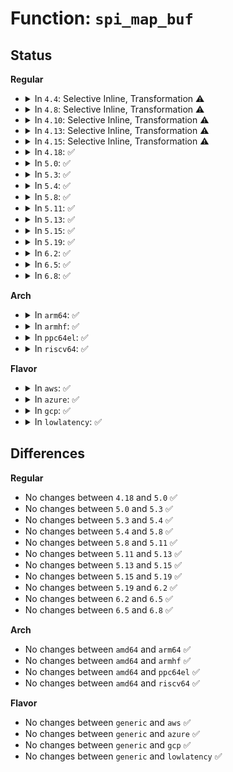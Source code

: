 # Function: <code>spi_map_buf</code>

## Status
<b>Regular</b>
<ul>
<li>
<details>
<summary>In <code>4.4</code>: Selective Inline, Transformation ⚠️</summary>

**Collision:** Unique Static

**Inline:** Selective

**Transformation:** True

**Instances:**

```
In drivers/spi/spi.c (ffffffff815e7770)
Location: drivers/spi/spi.c:683
Inline: True
Direct callers:
  - drivers/spi/spi.c:__spi_pump_messages
  - drivers/spi/spi.c:__spi_pump_messages
```
**Symbols:**

```
ffffffff815e7770-ffffffff815e79ec: spi_map_buf.isra.27 (STB_LOCAL)
```
</details>
</li>
<li>
<details>
<summary>In <code>4.8</code>: Selective Inline, Transformation ⚠️</summary>

**Collision:** Unique Static

**Inline:** Selective

**Transformation:** True

**Instances:**

```
In drivers/spi/spi.c (ffffffff81645740)
Location: drivers/spi/spi.c:706
Inline: True
Direct callers:
  - drivers/spi/spi.c:spi_flash_read
  - drivers/spi/spi.c:__spi_pump_messages
  - drivers/spi/spi.c:__spi_pump_messages
```
**Symbols:**

```
ffffffff81645740-ffffffff81645a37: spi_map_buf.isra.30 (STB_LOCAL)
```
</details>
</li>
<li>
<details>
<summary>In <code>4.10</code>: Selective Inline, Transformation ⚠️</summary>

**Collision:** Unique Static

**Inline:** Selective

**Transformation:** True

**Instances:**

```
In drivers/spi/spi.c (ffffffff81676ee0)
Location: drivers/spi/spi.c:712
Inline: True
Direct callers:
  - drivers/spi/spi.c:spi_flash_read
  - drivers/spi/spi.c:__spi_pump_messages
  - drivers/spi/spi.c:__spi_pump_messages
```
**Symbols:**

```
ffffffff81676ee0-ffffffff8167719e: spi_map_buf.isra.32 (STB_LOCAL)
```
</details>
</li>
<li>
<details>
<summary>In <code>4.13</code>: Selective Inline, Transformation ⚠️</summary>

**Collision:** Unique Static

**Inline:** Selective

**Transformation:** True

**Instances:**

```
In drivers/spi/spi.c (ffffffff8168b5f0)
Location: drivers/spi/spi.c:739
Inline: True
Direct callers:
  - drivers/spi/spi.c:spi_flash_read
  - drivers/spi/spi.c:__spi_pump_messages
  - drivers/spi/spi.c:__spi_pump_messages
```
**Symbols:**

```
ffffffff8168b5f0-ffffffff8168b889: spi_map_buf.isra.33 (STB_LOCAL)
```
</details>
</li>
<li>
<details>
<summary>In <code>4.15</code>: Selective Inline, Transformation ⚠️</summary>

**Collision:** Unique Static

**Inline:** Selective

**Transformation:** True

**Instances:**

```
In drivers/spi/spi.c (ffffffff816f4f80)
Location: drivers/spi/spi.c:743
Inline: True
Direct callers:
  - drivers/spi/spi.c:spi_flash_read
  - drivers/spi/spi.c:__spi_pump_messages
  - drivers/spi/spi.c:__spi_pump_messages
```
**Symbols:**

```
ffffffff816f4f80-ffffffff816f51f9: spi_map_buf.isra.32 (STB_LOCAL)
```
</details>
</li>
<li>
<details>
<summary>In <code>4.18</code>: ✅</summary>

```c
int spi_map_buf(struct spi_controller *ctlr, struct device *dev, struct sg_table *sgt, void *buf, size_t len, enum dma_data_direction dir);
```

**Collision:** Unique Global

**Inline:** No

**Transformation:** False

**Instances:**

```
In drivers/spi/spi.c (ffffffff817326d0)
Location: drivers/spi/spi.c:747
Inline: False
Direct callers:
  - drivers/spi/spi.c:__spi_pump_messages
  - drivers/spi/spi.c:__spi_pump_messages
  - drivers/spi/spi-mem.c:spi_controller_dma_map_mem_op_data
  - drivers/spi/spi-mem.c:spi_controller_dma_map_mem_op_data
```
**Symbols:**

```
ffffffff817326d0-ffffffff81732969: spi_map_buf (STB_GLOBAL)
```
</details>
</li>
<li>
<details>
<summary>In <code>5.0</code>: ✅</summary>

```c
int spi_map_buf(struct spi_controller *ctlr, struct device *dev, struct sg_table *sgt, void *buf, size_t len, enum dma_data_direction dir);
```

**Collision:** Unique Global

**Inline:** No

**Transformation:** False

**Instances:**

```
In drivers/spi/spi.c (ffffffff817550c0)
Location: drivers/spi/spi.c:789
Inline: False
Direct callers:
  - drivers/spi/spi.c:__spi_pump_messages
  - drivers/spi/spi.c:__spi_pump_messages
  - drivers/spi/spi-mem.c:spi_controller_dma_map_mem_op_data
  - drivers/spi/spi-mem.c:spi_controller_dma_map_mem_op_data
```
**Symbols:**

```
ffffffff817550c0-ffffffff81755377: spi_map_buf (STB_GLOBAL)
```
</details>
</li>
<li>
<details>
<summary>In <code>5.3</code>: ✅</summary>

```c
int spi_map_buf(struct spi_controller *ctlr, struct device *dev, struct sg_table *sgt, void *buf, size_t len, enum dma_data_direction dir);
```

**Collision:** Unique Global

**Inline:** No

**Transformation:** False

**Instances:**

```
In drivers/spi/spi.c (ffffffff817911c0)
Location: drivers/spi/spi.c:806
Inline: False
Direct callers:
  - drivers/spi/spi.c:__spi_pump_messages
  - drivers/spi/spi.c:__spi_pump_messages
  - drivers/spi/spi-mem.c:spi_controller_dma_map_mem_op_data
```
**Symbols:**

```
ffffffff817911c0-ffffffff8179147e: spi_map_buf (STB_GLOBAL)
```
</details>
</li>
<li>
<details>
<summary>In <code>5.4</code>: ✅</summary>

```c
int spi_map_buf(struct spi_controller *ctlr, struct device *dev, struct sg_table *sgt, void *buf, size_t len, enum dma_data_direction dir);
```

**Collision:** Unique Global

**Inline:** No

**Transformation:** False

**Instances:**

```
In drivers/spi/spi.c (ffffffff817b4db0)
Location: drivers/spi/spi.c:807
Inline: False
Direct callers:
  - drivers/spi/spi.c:__spi_pump_messages
  - drivers/spi/spi.c:__spi_pump_messages
  - drivers/spi/spi-mem.c:spi_controller_dma_map_mem_op_data
```
**Symbols:**

```
ffffffff817b4db0-ffffffff817b507b: spi_map_buf (STB_GLOBAL)
```
</details>
</li>
<li>
<details>
<summary>In <code>5.8</code>: ✅</summary>

```c
int spi_map_buf(struct spi_controller *ctlr, struct device *dev, struct sg_table *sgt, void *buf, size_t len, enum dma_data_direction dir);
```

**Collision:** Unique Global

**Inline:** No

**Transformation:** False

**Instances:**

```
In drivers/spi/spi.c (ffffffff8187b9c0)
Location: drivers/spi/spi.c:833
Inline: False
Direct callers:
  - drivers/spi/spi.c:spi_map_msg
  - drivers/spi/spi.c:spi_map_msg
  - drivers/spi/spi-mem.c:spi_controller_dma_map_mem_op_data
```
**Symbols:**

```
ffffffff8187b9c0-ffffffff8187bc66: spi_map_buf (STB_GLOBAL)
```
</details>
</li>
<li>
<details>
<summary>In <code>5.11</code>: ✅</summary>

```c
int spi_map_buf(struct spi_controller *ctlr, struct device *dev, struct sg_table *sgt, void *buf, size_t len, enum dma_data_direction dir);
```

**Collision:** Unique Global

**Inline:** No

**Transformation:** False

**Instances:**

```
In drivers/spi/spi.c (ffffffff8188aba0)
Location: drivers/spi/spi.c:851
Inline: False
Direct callers:
  - drivers/spi/spi.c:spi_map_msg
  - drivers/spi/spi.c:spi_map_msg
  - drivers/spi/spi-mem.c:spi_controller_dma_map_mem_op_data
```
**Symbols:**

```
ffffffff8188aba0-ffffffff8188ae05: spi_map_buf (STB_GLOBAL)
```
</details>
</li>
<li>
<details>
<summary>In <code>5.13</code>: ✅</summary>

```c
int spi_map_buf(struct spi_controller *ctlr, struct device *dev, struct sg_table *sgt, void *buf, size_t len, enum dma_data_direction dir);
```

**Collision:** Unique Global

**Inline:** No

**Transformation:** False

**Instances:**

```
In drivers/spi/spi.c (ffffffff8186d530)
Location: drivers/spi/spi.c:863
Inline: False
Direct callers:
  - drivers/spi/spi.c:spi_map_msg
  - drivers/spi/spi.c:spi_map_msg
  - drivers/spi/spi-mem.c:spi_controller_dma_map_mem_op_data
```
**Symbols:**

```
ffffffff8186d530-ffffffff8186d77e: spi_map_buf (STB_GLOBAL)
```
</details>
</li>
<li>
<details>
<summary>In <code>5.15</code>: ✅</summary>

```c
int spi_map_buf(struct spi_controller *ctlr, struct device *dev, struct sg_table *sgt, void *buf, size_t len, enum dma_data_direction dir);
```

**Collision:** Unique Global

**Inline:** No

**Transformation:** False

**Instances:**

```
In drivers/spi/spi.c (ffffffff818fd510)
Location: drivers/spi/spi.c:923
Inline: False
Direct callers:
  - drivers/spi/spi.c:spi_map_msg
  - drivers/spi/spi.c:spi_map_msg
  - drivers/spi/spi-mem.c:spi_controller_dma_map_mem_op_data
```
**Symbols:**

```
ffffffff818fd510-ffffffff818fd766: spi_map_buf (STB_GLOBAL)
```
</details>
</li>
<li>
<details>
<summary>In <code>5.19</code>: ✅</summary>

```c
int spi_map_buf(struct spi_controller *ctlr, struct device *dev, struct sg_table *sgt, void *buf, size_t len, enum dma_data_direction dir);
```

**Collision:** Unique Global

**Inline:** No

**Transformation:** False

**Instances:**

```
In drivers/spi/spi.c (ffffffff81a4eb50)
Location: drivers/spi/spi.c:963
Inline: False
Direct callers:
  - drivers/spi/spi.c:spi_map_msg
  - drivers/spi/spi.c:spi_map_msg
  - drivers/spi/spi-mem.c:spi_controller_dma_map_mem_op_data
```
**Symbols:**

```
ffffffff81a4eb50-ffffffff81a4ede7: spi_map_buf (STB_GLOBAL)
```
</details>
</li>
<li>
<details>
<summary>In <code>6.2</code>: ✅</summary>

```c
int spi_map_buf(struct spi_controller *ctlr, struct device *dev, struct sg_table *sgt, void *buf, size_t len, enum dma_data_direction dir);
```

**Collision:** Unique Global

**Inline:** No

**Transformation:** False

**Instances:**

```
In drivers/spi/spi.c (ffffffff81bd8c30)
Location: drivers/spi/spi.c:1102
Inline: False
Direct callers:
  - drivers/spi/spi-mem.c:spi_controller_dma_map_mem_op_data
```
**Symbols:**

```
ffffffff81bd8c30-ffffffff81bd8c54: spi_map_buf (STB_GLOBAL)
```
</details>
</li>
<li>
<details>
<summary>In <code>6.5</code>: ✅</summary>

```c
int spi_map_buf(struct spi_controller *ctlr, struct device *dev, struct sg_table *sgt, void *buf, size_t len, enum dma_data_direction dir);
```

**Collision:** Unique Global

**Inline:** No

**Transformation:** False

**Instances:**

```
In drivers/spi/spi.c (ffffffff81c2f620)
Location: drivers/spi/spi.c:1102
Inline: False
Direct callers:
  - drivers/spi/spi-mem.c:spi_controller_dma_map_mem_op_data
```
**Symbols:**

```
ffffffff81c2f620-ffffffff81c2f644: spi_map_buf (STB_GLOBAL)
```
</details>
</li>
<li>
<details>
<summary>In <code>6.8</code>: ✅</summary>

```c
int spi_map_buf(struct spi_controller *ctlr, struct device *dev, struct sg_table *sgt, void *buf, size_t len, enum dma_data_direction dir);
```

**Collision:** Unique Global

**Inline:** No

**Transformation:** False

**Instances:**

```
In drivers/spi/spi.c (ffffffff81ce24e0)
Location: drivers/spi/spi.c:1172
Inline: False
Direct callers:
  - drivers/spi/spi-mem.c:spi_controller_dma_map_mem_op_data
```
**Symbols:**

```
ffffffff81ce24e0-ffffffff81ce2504: spi_map_buf (STB_GLOBAL)
```
</details>
</li>
</ul>
<b>Arch</b>
<ul>
<li>
<details>
<summary>In <code>arm64</code>: ✅</summary>

```c
int spi_map_buf(struct spi_controller *ctlr, struct device *dev, struct sg_table *sgt, void *buf, size_t len, enum dma_data_direction dir);
```

**Collision:** Unique Global

**Inline:** No

**Transformation:** False

**Instances:**

```
In drivers/spi/spi.c (ffff8000109c84b0)
Location: drivers/spi/spi.c:807
Inline: False
Direct callers:
  - drivers/spi/spi.c:__spi_pump_messages
  - drivers/spi/spi.c:__spi_pump_messages
  - drivers/spi/spi-mem.c:spi_controller_dma_map_mem_op_data
```
**Symbols:**

```
ffff8000109c84b0-ffff8000109c876c: spi_map_buf (STB_GLOBAL)
```
</details>
</li>
<li>
<details>
<summary>In <code>armhf</code>: ✅</summary>

```c
int spi_map_buf(struct spi_controller *ctlr, struct device *dev, struct sg_table *sgt, void *buf, size_t len, enum dma_data_direction dir);
```

**Collision:** Unique Global

**Inline:** No

**Transformation:** False

**Instances:**

```
In drivers/spi/spi.c (c0ab2080)
Location: drivers/spi/spi.c:807
Inline: False
Direct callers:
  - drivers/spi/spi.c:__spi_pump_messages
  - drivers/spi/spi.c:__spi_pump_messages
  - drivers/spi/spi-mem.c:spi_controller_dma_map_mem_op_data
```
**Symbols:**

```
c0ab2080-c0ab23bc: spi_map_buf (STB_GLOBAL)
```
</details>
</li>
<li>
<details>
<summary>In <code>ppc64el</code>: ✅</summary>

```c
int spi_map_buf(struct spi_controller *ctlr, struct device *dev, struct sg_table *sgt, void *buf, size_t len, enum dma_data_direction dir);
```

**Collision:** Unique Global

**Inline:** No

**Transformation:** False

**Instances:**

```
In drivers/spi/spi.c (c000000000a89c80)
Location: drivers/spi/spi.c:807
Inline: False
Direct callers:
  - drivers/spi/spi.c:__spi_pump_messages
  - drivers/spi/spi.c:__spi_pump_messages
  - drivers/spi/spi-mem.c:spi_controller_dma_map_mem_op_data
  - drivers/spi/spi-mem.c:spi_controller_dma_map_mem_op_data
```
**Symbols:**

```
c000000000a89c80-c000000000a8a160: spi_map_buf (STB_GLOBAL)
```
</details>
</li>
<li>
<details>
<summary>In <code>riscv64</code>: ✅</summary>

```c
int spi_map_buf(struct spi_controller *ctlr, struct device *dev, struct sg_table *sgt, void *buf, size_t len, enum dma_data_direction dir);
```

**Collision:** Unique Global

**Inline:** No

**Transformation:** False

**Instances:**

```
In drivers/spi/spi.c (ffffffe000618962)
Location: drivers/spi/spi.c:807
Inline: False
Direct callers:
  - drivers/spi/spi.c:__spi_pump_messages
  - drivers/spi/spi.c:__spi_pump_messages
  - drivers/spi/spi-mem.c:spi_controller_dma_map_mem_op_data
```
**Symbols:**

```
ffffffe000618962-ffffffe000618bd6: spi_map_buf (STB_GLOBAL)
```
</details>
</li>
</ul>
<b>Flavor</b>
<ul>
<li>
<details>
<summary>In <code>aws</code>: ✅</summary>

```c
int spi_map_buf(struct spi_controller *ctlr, struct device *dev, struct sg_table *sgt, void *buf, size_t len, enum dma_data_direction dir);
```

**Collision:** Unique Global

**Inline:** No

**Transformation:** False

**Instances:**

```
In drivers/spi/spi.c (ffffffff81779890)
Location: drivers/spi/spi.c:807
Inline: False
Direct callers:
  - drivers/spi/spi.c:__spi_pump_messages
  - drivers/spi/spi.c:__spi_pump_messages
  - drivers/spi/spi-mem.c:spi_controller_dma_map_mem_op_data
```
**Symbols:**

```
ffffffff81779890-ffffffff81779b5b: spi_map_buf (STB_GLOBAL)
```
</details>
</li>
<li>
<details>
<summary>In <code>azure</code>: ✅</summary>

```c
int spi_map_buf(struct spi_controller *ctlr, struct device *dev, struct sg_table *sgt, void *buf, size_t len, enum dma_data_direction dir);
```

**Collision:** Unique Global

**Inline:** No

**Transformation:** False

**Instances:**

```
In drivers/spi/spi.c (ffffffff81759640)
Location: drivers/spi/spi.c:807
Inline: False
Direct callers:
  - drivers/spi/spi.c:__spi_pump_messages
  - drivers/spi/spi.c:__spi_pump_messages
  - drivers/spi/spi-mem.c:spi_controller_dma_map_mem_op_data
```
**Symbols:**

```
ffffffff81759640-ffffffff8175990b: spi_map_buf (STB_GLOBAL)
```
</details>
</li>
<li>
<details>
<summary>In <code>gcp</code>: ✅</summary>

```c
int spi_map_buf(struct spi_controller *ctlr, struct device *dev, struct sg_table *sgt, void *buf, size_t len, enum dma_data_direction dir);
```

**Collision:** Unique Global

**Inline:** No

**Transformation:** False

**Instances:**

```
In drivers/spi/spi.c (ffffffff817a9c30)
Location: drivers/spi/spi.c:807
Inline: False
Direct callers:
  - drivers/spi/spi.c:__spi_pump_messages
  - drivers/spi/spi.c:__spi_pump_messages
  - drivers/spi/spi-mem.c:spi_controller_dma_map_mem_op_data
```
**Symbols:**

```
ffffffff817a9c30-ffffffff817a9efb: spi_map_buf (STB_GLOBAL)
```
</details>
</li>
<li>
<details>
<summary>In <code>lowlatency</code>: ✅</summary>

```c
int spi_map_buf(struct spi_controller *ctlr, struct device *dev, struct sg_table *sgt, void *buf, size_t len, enum dma_data_direction dir);
```

**Collision:** Unique Global

**Inline:** No

**Transformation:** False

**Instances:**

```
In drivers/spi/spi.c (ffffffff817c3ac0)
Location: drivers/spi/spi.c:807
Inline: False
Direct callers:
  - drivers/spi/spi.c:__spi_pump_messages
  - drivers/spi/spi.c:__spi_pump_messages
  - drivers/spi/spi-mem.c:spi_controller_dma_map_mem_op_data
```
**Symbols:**

```
ffffffff817c3ac0-ffffffff817c3d8b: spi_map_buf (STB_GLOBAL)
```
</details>
</li>
</ul>

## Differences
<b>Regular</b>
<ul>
<li>
No changes between <code>4.18</code> and <code>5.0</code> ✅
</li>
<li>
No changes between <code>5.0</code> and <code>5.3</code> ✅
</li>
<li>
No changes between <code>5.3</code> and <code>5.4</code> ✅
</li>
<li>
No changes between <code>5.4</code> and <code>5.8</code> ✅
</li>
<li>
No changes between <code>5.8</code> and <code>5.11</code> ✅
</li>
<li>
No changes between <code>5.11</code> and <code>5.13</code> ✅
</li>
<li>
No changes between <code>5.13</code> and <code>5.15</code> ✅
</li>
<li>
No changes between <code>5.15</code> and <code>5.19</code> ✅
</li>
<li>
No changes between <code>5.19</code> and <code>6.2</code> ✅
</li>
<li>
No changes between <code>6.2</code> and <code>6.5</code> ✅
</li>
<li>
No changes between <code>6.5</code> and <code>6.8</code> ✅
</li>
</ul>
<b>Arch</b>
<ul>
<li>
No changes between <code>amd64</code> and <code>arm64</code> ✅
</li>
<li>
No changes between <code>amd64</code> and <code>armhf</code> ✅
</li>
<li>
No changes between <code>amd64</code> and <code>ppc64el</code> ✅
</li>
<li>
No changes between <code>amd64</code> and <code>riscv64</code> ✅
</li>
</ul>
<b>Flavor</b>
<ul>
<li>
No changes between <code>generic</code> and <code>aws</code> ✅
</li>
<li>
No changes between <code>generic</code> and <code>azure</code> ✅
</li>
<li>
No changes between <code>generic</code> and <code>gcp</code> ✅
</li>
<li>
No changes between <code>generic</code> and <code>lowlatency</code> ✅
</li>
</ul>
